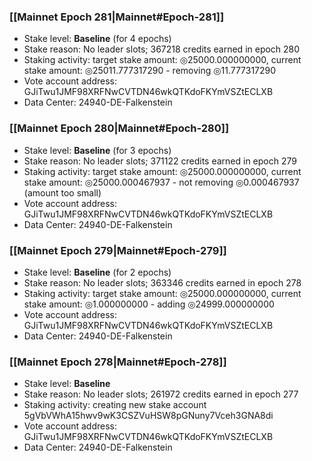 ### [[Mainnet Epoch 281|Mainnet#Epoch-281]]
* Stake level: **Baseline** (for 4 epochs)
* Stake reason: No leader slots; 367218 credits earned in epoch 280
* Staking activity: target stake amount: ◎25000.000000000, current stake amount: ◎25011.777317290 - removing ◎11.777317290
* Vote account address: GJiTwu1JMF98XRFNwCVTDN46wkQTKdoFKYmVSZtECLXB
* Data Center: 24940-DE-Falkenstein
### [[Mainnet Epoch 280|Mainnet#Epoch-280]]
* Stake level: **Baseline** (for 3 epochs)
* Stake reason: No leader slots; 371122 credits earned in epoch 279
* Staking activity: target stake amount: ◎25000.000000000, current stake amount: ◎25000.000467937 - not removing ◎0.000467937 (amount too small)
* Vote account address: GJiTwu1JMF98XRFNwCVTDN46wkQTKdoFKYmVSZtECLXB
* Data Center: 24940-DE-Falkenstein
### [[Mainnet Epoch 279|Mainnet#Epoch-279]]
* Stake level: **Baseline** (for 2 epochs)
* Stake reason: No leader slots; 363346 credits earned in epoch 278
* Staking activity: target stake amount: ◎25000.000000000, current stake amount: ◎1.000000000 - adding ◎24999.000000000
* Vote account address: GJiTwu1JMF98XRFNwCVTDN46wkQTKdoFKYmVSZtECLXB
* Data Center: 24940-DE-Falkenstein
### [[Mainnet Epoch 278|Mainnet#Epoch-278]]
* Stake level: **Baseline**
* Stake reason: No leader slots; 261972 credits earned in epoch 277
* Staking activity: creating new stake account 5gVbVWhA15hwv9wK3CSZVuHSW8pGNuny7Vceh3GNA8di
* Vote account address: GJiTwu1JMF98XRFNwCVTDN46wkQTKdoFKYmVSZtECLXB
* Data Center: 24940-DE-Falkenstein